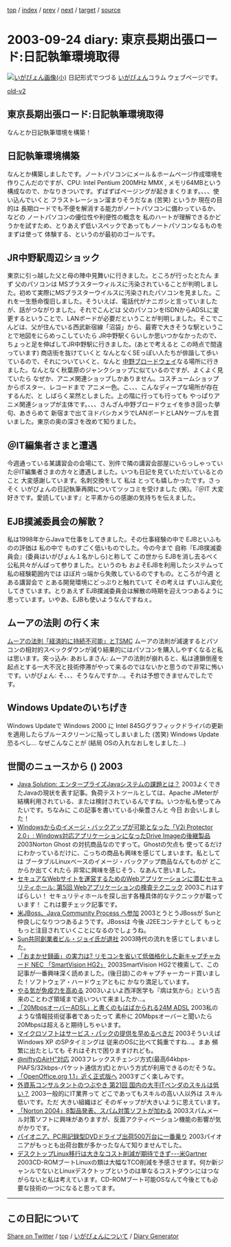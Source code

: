 [top](https://igapyon.github.io/diary/) 
 / [index](https://igapyon.github.io/diary/2003/index.html) 
 / [prev](https://igapyon.github.io/diary/2003/ig030911.html) 
 / [next](https://igapyon.github.io/diary/2003/ig030925.html) 
 / [target](https://igapyon.github.io/diary/2003/ig030924.html) 
 / [source](https://github.com/igapyon/diary/blob/gh-pages/2003/ig030924.html.src.md) 

2003-09-24 diary: 東京長期出張ロード:日記執筆環境取得
=====================================================================================================
[![いがぴょん画像(小)](https://igapyon.github.io/diary/images/iga200306s.jpg "いがぴょん")](https://igapyon.github.io/diary/memo/memoigapyon.html) 日記形式でつづる [いがぴょん](https://igapyon.github.io/diary/memo/memoigapyon.html)コラム ウェブページです。

[old-v2](ig030924-orig.html)

## 東京長期出張ロード:日記執筆環境取得

なんとか日記執筆環境を構築！


## 日記執筆環境構築

なんとか構築しましたです。ノートパソコンにメール＆ホームページ作成環境を作りこんだのですが、CPU: Intel Pentium 200MHz MMX , メモリ64MBという構成なので、かなりきついです。ずばずばページングが起きまくります。、、、使い込んでいくと フラストレーション溜まりそうだなぁ (苦笑) というか 現在の目的は 長期ロードでも不便を解消する能力がノートパソコンに備わっているか、などの ノートパソコンの優位性や利便性の概念を 私のハートが理解できるかどうかを試すため、とりあえず低いスペックであってもノートパソコンなるものを まずは使って 体験する、というのが最初のゴールです。

## JR中野駅周辺ショック

東京に引っ越した父と母の陣中見舞いに行きました。ところが行ったとたん まず 父のパソコンは MSブラスターウィルスに汚染されていることが判明しました。初めて実際にMSブラスターウイルスに汚染されたパソコンを見ました。これを一生懸命復旧しました。そういえば、電話代がナニガシと言っていましたが、話がつながりました。それでこんどは 父のパソコンをISDNからADSLに変更するということで、LANボードが必要だということが判明しました。そこでこんどは、父が住んでいる西武新宿線「沼袋」から、最寄で大きそうな駅ということで地図をにらめっこしていたら JR中野駅くらいしか思いつかなかったので、ちょっと足を伸ばしてJR中野駅に行きました。(あとで考えると この時点で間違っています) 商店街を抜けていくと なんとなくSEっぽい人たちが俳諧して歩いているので、それについていくと、なんと [中野ブロードウェイ](http://www.nakano-broadway.jp/)なる場所に行きました。なんとなく秋葉原のジャンクショップに似ているのですが、よくよく見ていたら なぜか、アニメ関連ショップしかありません。コスチュームショップからポスター、レコードまで アニメ一色。こ、、、こんなディープな場所が存在するんだ、と しばらく呆然としました。上の階に行っても行っても やっぱりアニメ関連ショップが主体です。、、、さんざん中野ブロードウェイを歩き回った挙句、あきらめて 新宿まで出てヨドバシカメラでLANボードとLANケーブルを買いました。東京の奥の深さを改めて知りました。

## ＠IT編集者さまと遭遇

今週通っている某講習会の会場にて、別件で隣の講習会部屋にいらっしゃっていた＠IT編集者さまの方々と遭遇しました。いつも日記を見ていただいているとのこと 大変感謝しています。名刺交換をして 私は とっても嬉しかったです。さっそく いがぴょんの日記執筆再開についてツッコミを受けました (笑)。『＠IT 大変好きです。愛読しています』と平素からの感謝の気持ちを伝えました。

## EJB撲滅委員会の解散？

私は1998年からJavaで仕事をしてきました。その仕事経験の中で EJBといふものの評価は 私の中で ものすごく低いものでした。今の今まで 自称『EJB撲滅委員会』(委員はいがぴょん１名かしら)と称して この世から EJBを消し去るべく 公私共々がんばって参りました。というのも およそEJBを利用したシステムって 私の経験範囲内では ほぼ片っ端から失敗しているのですもの。ところが今週 とある講習会で とある開発環境にどっぷりと触れていて その考えは ずいぶん変化してきています。とりあえず EJB撲滅委員会は解散の時期を迎えつつあるように思っています。いやあ、EJBも使いようなんですねぇ。

## ムーアの法則 の行く末

[ムーアの法則「経済的に持続不可能」とTSMC](http://www.zdnet.co.jp/news/0309/16/nebt_26.html) ムーアの法則が減速するとパソコンの相対的スペックダウンが減り結果的にはパソコンを購入しやすくなると私は思います。突っ込み: あおしまさん: ムーアの法則が崩れると、私は連鎖倒産を起点とする一大不況と技術停滞がやって来るのではないかと思うので非常に怖いです。いがぴょん: そ、、、そうなんですか…。それは予想できませんでしたです。

## Windows Updateのいちげき

Windows Updateで Windows 2000 に Intel 845Gグラフィックドライバの更新を適用したらブルースクリーンに陥ってしまいました (苦笑) Windows Update恐るべし… なぜこんなことが (結局 OSの入れなおしをしました…)

## 世間のニュースから () 2003

* [Java Solution: エンタープライズJavaシステムの課題とは？](http://www.atmarkit.co.jp/fjava/survey/survey0309/java0309.html)  2003よくできたJavaの現状を表す記事。負荷テストツールとしては、Apache JMeterが 結構利用されている、または検討されているんですね。いつか私も使ってみたいです。ちなみに この記事を書いている小柴豊さんと 今日 お会いしました！
* [Windowsからのイメージ・バックアップが可能となった「V2i Protector 2.0」: Windows対応アプリケーションになったDrive Imageの後継製品](http://www.atmarkit.co.jp/fsys/kaisetsu/028v2iprotector/v2iprotector_01.html)  2003Norton Ghost の対抗商品なのですって。Ghostの欠点も 使ってるだけにわかっているだけに、こっちの商品も興味を感じてしまいます。私としては ブータブルLinuxベースのイメージ・バックアップ商品なんてものが どこからか出てくれたら 非常に興味を感じそう、なあんて思いました。
* [セキュアなWebサイトを運営するためのWebアプリケーションに潜むセキュリティホール: 第5回 Webアプリケーションの検査テクニック](http://www.atmarkit.co.jp/fsecurity/rensai/webhole05/webhole01.html)  2003これはすばらしい！ セキュリティホールを探し出す各種具体的なテクニックが載っています！ これは要チェック記事です。
* [米JBoss、Java Community Process へ参加](http://japan.cnet.com/news/ent/story/0,2000047623,20061045,00.htm)  2003とうとうJBossが Sunと仲良しになりつつあるようです。JBossは 今後 J2EEコンテナとして もっともっと注目されていくことになるのでしょうね。
* [Sun共同創業者ビル・ジョイ氏が退社](http://www.zdnet.co.jp/news/0309/10/nebt_08.html)  2003時代の流れを感じてしまいました。
* [「おまかせ録画」の実力は? リモコンを省いて低価格化した新キャプチャカード NEC 「SmartVision HG2」](http://www.watch.impress.co.jp/av/docs/20030725/dev034.htm)  2003SmartVision HG2で検索して、この記事が一番興味深く読めました。(後日談)このキャプチャーカード買いました！ソフトウェア・ハードウェアともに かなり満足しています。
* [やる気が免疫力を高める](http://health.nikkei.co.jp/meneki/)  2003いよいよ西洋医学も『病は気から』という古来のことわざ領域まで追いついて来ましたか…。
* [「20MbpsオーバーADSL」と書くのもはばかられる24M ADSL](http://www.zdnet.co.jp/broadband/0309/08/lp15.html)  2003私のような情報技術従事者であったって 素朴に 20Mbpsオーバーと聞いたら 20Mbpsは超えると期待しちゃいます。
* [マイクロソフトはサービス・パックの提供を早めるべきだ](http://itpro.nikkeibp.co.jp/free/ITPro/OPINION/20030904/1/)  2003そういえば Windows XP のSPタイミングは 従来のOSに比べて鈍重ですね…。まあ 頻繁に出たとしても それはそれで困りますけれども。
* [@niftyのAirH"対応](http://www.nifty.com/ap/airh.htm)  2003フレックスチェンジ方式(最高64kbps-PIAFS/32kbps-パケット通信方式)とかいう方式が利用できるのだそうな。
* [「OpenOffice.org 1.1」近く正式版へ](http://biztech.nikkeibp.co.jp/wcs/leaf/CID/onair/biztech/comp/266168)  2003すごく楽しみです。
* [外資系コンサルタントのつぶやき 第21回 国内の大手ITベンダのスキルは低い？](http://jibun.atmarkit.co.jp/ljibun01/rensai/consult/consult021.html)  2003一般的にIT業界って どこであってもスキルの高い人以外は スキル低いです。ただ 大きい組織ほど そのギャップが大きいように思えています。
* [「Norton 2004」8製品発表、スパム対策ソフトが加わる](http://www.zdnet.co.jp/news/0309/16/njbt_04.html)  2003スパムメール対策ソフトに興味がありますが、反面アクティベーション機能の影響が気がかりです。
* [パイオニア、PC用記録型DVDドライブ出荷500万台に一番乗り](http://www.zdnet.co.jp/news/0309/16/njbt_06.html)  2003パイオニアがもっとも出荷台数が多かったなんて知りませんでした。
* [デスクトップLinux移行は大きなコスト削減が期待できず---米Gartner](http://biztech.nikkeibp.co.jp/wcs/leaf/CID/onair/biztech/comp/266301)  2003CD-ROMブートLinuxの類は大幅なTCO削減を予感させます。何か新ジャンルでないとLinuxデスクトップというのは単なるコストダウンにはつながらないと私は考えています。CD-ROMブート可能OSなんて今後とても必要な技術の一つになると思ってます。

----------------------------------------------------------------------------------------------------

## この日記について

[Share on Twitter](https://twitter.com/intent/tweet?hashtags=igapyon%2Cdiary%2C%E3%81%84%E3%81%8C%E3%81%B4%E3%82%87%E3%82%93&text=%E6%9D%B1%E4%BA%AC%E9%95%B7%E6%9C%9F%E5%87%BA%E5%BC%B5%E3%83%AD%E3%83%BC%E3%83%89%3A%E6%97%A5%E8%A8%98%E5%9F%B7%E7%AD%86%E7%92%B0%E5%A2%83%E5%8F%96%E5%BE%97&url=https%3A%2F%2Figapyon.github.io%2Fdiary%2F2003%2Fig030924.html) / [top](../index.html/) / [いがぴょんについて](https://igapyon.github.io/diary/memo/memoigapyon.html) / [Diary Generator](https://github.com/igapyon/igapyonv3)

